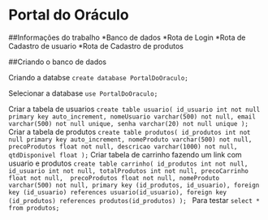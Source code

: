 <h1>Portal do Oráculo</h1>

##Informações do trabalho
*Banco de dados
*Rota de Login
*Rota de Cadastro de usuario
*Rota de Cadastro de produtos

##Criando o banco de dados

Criando a databse
`create database PortalDoOraculo;`

Selecionar a database
`use PortalDoOraculo;`

Criar a tabela de usuarios
`create table usuario(
    id_usuario int not null primary key auto_increment,
    nomeUsuario varchar(500) not null,
    email varchar(500) not null unique,
    senha varchar(20) not null unique
);
`
Criar a tabela de produtos
`create table produtos(
    id_produtos int not null primary key auto_increment,
    nomeProduto varchar(500) not null,
    precoProdutos float not null,
    descricao varchar(1000) not null,
    qtdDisponivel float
);`
Criar tabela de carrinho fazendo um link com usuario e produtos
`create table carrinho(
    id_produtos int not null,
    id_usuario int not null,
    totalProdutos int not null,
    precoCarrinho float not null, 
    precoProdutos float not null,
    nomeProduto varchar(500) not null,
    primary key (id_produtos, id_usuario),
    foreign key (id_usuario) references usuario(id_usuario),
    foreign key (id_produtos) references produtos(id_produtos)
);
`
Para testar 
`select * from produtos;`
                      
